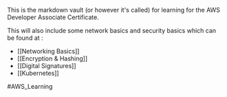 This is the markdown vault (or however it's called) for learning for the AWS Developer Associate Certificate.

This will also include some network basics and security basics which can be found at :
- [[Networking Basics]]
- [[Encryption & Hashing]]
- [[Digital Signatures]]
- [[Kubernetes]]






#AWS_Learning